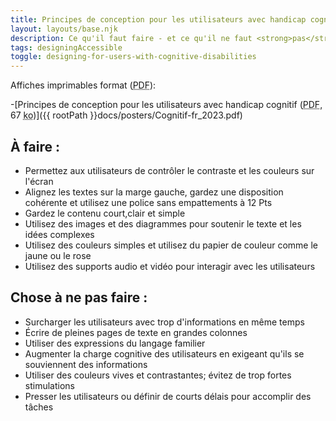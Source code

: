 ```yaml
---
title: Principes de conception pour les utilisateurs avec handicap cognitif
layout: layouts/base.njk
description: Ce qu'il faut faire - et ce qu'il ne faut <strong>pas</strong> faire - lors de la conception pour les utilisateurs ayant des troubles cognitifs.
tags: designingAccessible
toggle: designing-for-users-with-cognitive-disabilities
---
```


Affiches imprimables format (<abbr lang="en" title="Portable Document Format">PDF</abbr>):

-[Principes de conception pour les utilisateurs avec handicap cognitif (<abbr lang="en" title="Portable Document Format">PDF</abbr>, 67 <abbr title="kilo-octet">ko</abbr>)]({{ rootPath }}docs/posters/Cognitif-fr_2023.pdf)


<div class="row">
<div class="col-md-6">

## À faire :

- Permettez aux utilisateurs de contrôler le contraste et les couleurs sur l'écran
- Alignez les textes sur la marge gauche, gardez une disposition cohérente et utilisez une police sans empattements à 12 Pts
- Gardez le contenu court,clair et simple
- Utilisez des images et des diagrammes pour soutenir le texte et les idées complexes
- Utilisez des couleurs simples et utilisez du papier de couleur comme le jaune ou le rose
- Utilisez des supports audio et vidéo pour interagir avec les utilisateurs

</div>
<div class="col-md-6">

## Chose à ne pas faire :

- Surcharger les utilisateurs avec trop d'informations en même temps
- Écrire de pleines pages de texte en grandes colonnes
- Utiliser des expressions du langage familier
- Augmenter la charge cognitive des utilisateurs en exigeant qu'ils se souviennent des informations
- Utiliser des couleurs vives et contrastantes; évitez de trop fortes stimulations
- Presser les utilisateurs ou définir de courts délais pour accomplir des tâches

</div>
</div>
